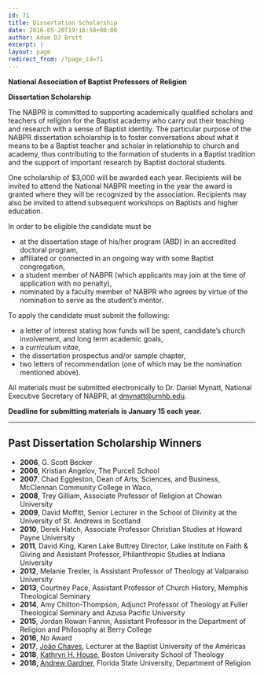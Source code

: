 ```yaml
---
id: 71
title: Dissertation Scholarship
date: 2016-05-20T19:16:58+00:00
author: Adam DJ Brett
excerpt: |
layout: page
redirect_from: /?page_id=71
---
```

**National Association of Baptist Professors of Religion**

**Dissertation Scholarship**

The NABPR is committed to supporting academically qualified scholars and teachers of religion for the Baptist academy who carry out their teaching and research with a sense of Baptist identity. The particular purpose of the NABPR dissertation scholarship is to foster conversations about what it means to be a Baptist teacher and scholar in relationship to church and academy, thus contributing to the formation of students in a Baptist tradition and the support of important research by Baptist doctoral students.

One scholarship of $3,000 will be awarded each year. Recipients will be invited to attend the National NABPR meeting in the year the award is granted where they will be recognized by the association. Recipients may also be invited to attend subsequent workshops on Baptists and higher education.

In order to be eligible the candidate must be

  * at the dissertation stage of his/her program (ABD) in an accredited doctoral program,
  * affiliated or connected in an ongoing way with some Baptist congregation,
  * a student member of NABPR (which applicants may join at the time of application with no penalty),
  * nominated by a faculty member of NABPR who agrees by virtue of the nomination to serve as the student’s mentor.

To apply the candidate must submit the following:

  * a letter of interest stating how funds will be spent, candidate’s church involvement, and long term academic goals,
  * a _curriculum vitae_,
  * the dissertation prospectus and/or sample chapter,
  * two letters of recommendation (one of which may be the nomination mentioned above).

All materials must be submitted electronically to Dr. Daniel Mynatt, National Executive Secretary of NABPR, at <dmynatt@umhb.edu>.

**Deadline for submitting materials is January 15 each year.**

* * *

## Past Dissertation Scholarship Winners

<li style="list-style-type: none;">
  <ul>
    <li>
      <strong>2006</strong>, G. Scott Becker
    </li>
    <li>
      <strong>2006</strong>, Kristian Angelov, The Purcell School
    </li>
    <li>
      <strong>2007</strong>, Chad Eggleston, Dean of Arts, Sciences, and Business, McClennan Community College in Waco,
    </li>
    <li>
      <strong>2008</strong>, Trey Gilliam, Associate Professor of Religion at Chowan University
    </li>
    <li>
      <strong>2009</strong>, David Moffitt, Senior Lecturer in the School of Divinity at the University of St. Andrews in Scotland
    </li>
    <li>
      <strong>2010</strong>, Derek Hatch, Associate Professor Christian Studies at Howard Payne University
    </li>
    <li>
      <strong>2011</strong>, David King, Karen Lake Buttrey Director, Lake Institute on Faith & Giving and Assistant Professor, Philanthropic Studies at Indiana University
    </li>
    <li>
      <strong>2012</strong>, Melanie Trexler, is Assistant Professor of Theology at Valparaiso University
    </li>
    <li>
      <strong>2013</strong>, Courtney Pace, Assistant Professor of Church History, Memphis Theological Seminary
    </li>
    <li>
      <strong>2014</strong>, Amy Chilton-Thompson, Adjunct Professor of Theology at Fuller Theological Seminary and Azusa Pacific University
    </li>
    <li>
      <strong>2015</strong>, Jordan Rowan Fannin, Assistant Professor in the Department of Religion and Philosophy at Berry College
    </li>
    <li>
      <strong>2016</strong>, No Award
    </li>
    <li>
      <strong>2017</strong>, <a href="https://nabpr.org/announcing-dr-chaves-2018-nabpr-dissertation-fellowship/">João Chaves</a>, Lecturer at the Baptist University of the Américas
    </li>
    <li>
      <strong>2018</strong>, <a href="https://nabpr.org/congratulations-to-dissertation-scholarship-awardees-kathryn-house-andrew-gardner/">Kathryn H. House</a>, Boston University School of Theology
    </li>
    <li>
      <strong>2018, </strong><a href="https://nabpr.org/congratulations-to-dissertation-scholarship-awardees-kathryn-house-andrew-gardner/">Andrew Gardner</a>, Florida State University, Department of Religion
    </li>
  </ul>
</li>
